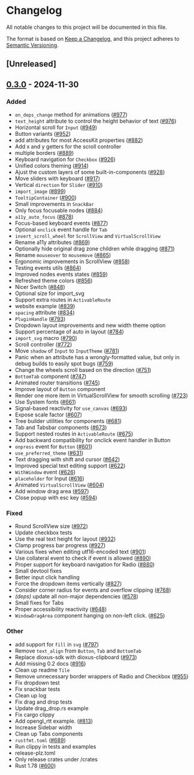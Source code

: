 # Changelog

All notable changes to this project will be documented in this file.

The format is based on [Keep a Changelog](https://keepachangelog.com/en/1.0.0/),
and this project adheres to [Semantic Versioning](https://semver.org/spec/v2.0.0.html).

## [Unreleased]

## [0.3.0](https://github.com/RobertasJ/freya/compare/freya-components-v0.2.1...freya-components-v0.3.0) - 2024-11-30

### Added

- `on_deps_change` method for animations ([#977](https://github.com/RobertasJ/freya/pull/977))
- `text_height` attribute to control the height behavior of text ([#976](https://github.com/RobertasJ/freya/pull/976))
- Horizontal scroll for `Input` ([#949](https://github.com/RobertasJ/freya/pull/949))
- Button variants ([#952](https://github.com/RobertasJ/freya/pull/952))
- add attributes for most AccessKit properties ([#882](https://github.com/RobertasJ/freya/pull/882))
- Add x and y getters for the scroll controller
- multiple borders ([#889](https://github.com/RobertasJ/freya/pull/889))
- Keyboard navigation for `Checkbox` ([#926](https://github.com/RobertasJ/freya/pull/926))
- Unified colors theming ([#914](https://github.com/RobertasJ/freya/pull/914))
- Ajust the custom layers of some built-in-components ([#928](https://github.com/RobertasJ/freya/pull/928))
- Move sliders with keyboard ([#917](https://github.com/RobertasJ/freya/pull/917))
- Vertical `direction` for `Slider` ([#910](https://github.com/RobertasJ/freya/pull/910))
- `import_image` ([#899](https://github.com/RobertasJ/freya/pull/899))
- `TooltipContainer` ([#900](https://github.com/RobertasJ/freya/pull/900))
- Small improvements in `SnackBar`
- Only focus focusable nodes ([#884](https://github.com/RobertasJ/freya/pull/884))
- `a11y_auto_focus` ([#878](https://github.com/RobertasJ/freya/pull/878))
- Focus-based keyboard events ([#877](https://github.com/RobertasJ/freya/pull/877))
- Optional `onclick` event handle for `Tab`
- `invert_scroll_wheel` for `ScrollView` and `VirtualScrollView`
- Rename a11y attributes ([#869](https://github.com/RobertasJ/freya/pull/869))
- Optionally hide original drag zone children while dragging ([#871](https://github.com/RobertasJ/freya/pull/871))
- Rename `mouseover` to `mousemove` ([#865](https://github.com/RobertasJ/freya/pull/865))
- Ergonomic improvements in ScrollView ([#858](https://github.com/RobertasJ/freya/pull/858))
- Testing events utils ([#864](https://github.com/RobertasJ/freya/pull/864))
- Improved nodes events states ([#859](https://github.com/RobertasJ/freya/pull/859))
- Refreshed theme colors ([#856](https://github.com/RobertasJ/freya/pull/856))
- Nicer Switch ([#848](https://github.com/RobertasJ/freya/pull/848))
- Optional size for import_svg
- Support extra routes in `ActivableRoute`
- website example ([#839](https://github.com/RobertasJ/freya/pull/839))
- `spacing` attribute ([#834](https://github.com/RobertasJ/freya/pull/834))
- `PluginHandle` ([#793](https://github.com/RobertasJ/freya/pull/793))
- Dropdown layout improvements and new width theme option
- Support percentage of auto in layout ([#784](https://github.com/RobertasJ/freya/pull/784))
- `import_svg` macro ([#790](https://github.com/RobertasJ/freya/pull/790))
- Scroll controller ([#772](https://github.com/RobertasJ/freya/pull/772))
- Move `shadow` of `Input` to `InputTheme` ([#781](https://github.com/RobertasJ/freya/pull/781))
- Panic when an attribute has a wrongly-formatted value, but only in debug builds to easily spot bugs ([#759](https://github.com/RobertasJ/freya/pull/759))
- Change the wheels scroll based on the direction ([#751](https://github.com/RobertasJ/freya/pull/751))
- `BottomTab` component ([#747](https://github.com/RobertasJ/freya/pull/747))
- Animated router transitions ([#745](https://github.com/RobertasJ/freya/pull/745))
- Improve layout of `Button` component
- Render one more item in VirtualScrollView for smooth scrolling ([#723](https://github.com/RobertasJ/freya/pull/723))
- Use System fonts ([#661](https://github.com/RobertasJ/freya/pull/661))
- Signal-based reactivity for `use_canvas` ([#693](https://github.com/RobertasJ/freya/pull/693))
- Expose scale factor ([#607](https://github.com/RobertasJ/freya/pull/607))
- Tree builder utilities for components ([#681](https://github.com/RobertasJ/freya/pull/681))
- Tab and Tabsbar components ([#673](https://github.com/RobertasJ/freya/pull/673))
- Support nested routes in `ActivableRoute` ([#675](https://github.com/RobertasJ/freya/pull/675))
- Add backward compatibility for onclick event handler in Button
- `onpress` event for `Button` ([#601](https://github.com/RobertasJ/freya/pull/601))
- `use_preferred_theme` ([#631](https://github.com/RobertasJ/freya/pull/631))
- Text dragging with shift and cursor ([#642](https://github.com/RobertasJ/freya/pull/642))
- Improved special text editing support ([#622](https://github.com/RobertasJ/freya/pull/622))
- `WithWindow` event ([#626](https://github.com/RobertasJ/freya/pull/626))
- `placeholder` for Input ([#616](https://github.com/RobertasJ/freya/pull/616))
- Animated `VirtualScrollView` ([#604](https://github.com/RobertasJ/freya/pull/604))
- Add window drag area ([#597](https://github.com/RobertasJ/freya/pull/597))
- Close popup with esc key ([#594](https://github.com/RobertasJ/freya/pull/594))

### Fixed

- Round ScrollView size ([#972](https://github.com/RobertasJ/freya/pull/972))
- Update checkbox tests
- Use the real text height for layout ([#932](https://github.com/RobertasJ/freya/pull/932))
- Clamp progress bar progress ([#927](https://github.com/RobertasJ/freya/pull/927))
- Various fixes when editing utf16-encoded text ([#901](https://github.com/RobertasJ/freya/pull/901))
- Use collateral event to check if event is allowed ([#890](https://github.com/RobertasJ/freya/pull/890))
- Proper support for keyboard navigation for Radio ([#880](https://github.com/RobertasJ/freya/pull/880))
- Small devtool fixes
- Better input click handling
- Force the dropdown items vertically ([#827](https://github.com/RobertasJ/freya/pull/827))
- Consider corner radius for events and overflow clipping ([#768](https://github.com/RobertasJ/freya/pull/768))
- *(deps)* update all non-major dependencies ([#578](https://github.com/RobertasJ/freya/pull/578))
- Small fixes for Tabs
- Proper accessibility reactivity ([#648](https://github.com/RobertasJ/freya/pull/648))
- `WindowDragArea` component hanging on non-left click. ([#625](https://github.com/RobertasJ/freya/pull/625))

### Other

- add support for `fill` in `svg` ([#797](https://github.com/RobertasJ/freya/pull/797))
- Remove `text_align` from `Button`, `Tab` and `BottomTab`
- Replace dioxus-sdk with dioxus-clipboard ([#973](https://github.com/RobertasJ/freya/pull/973))
- Add missing 0.2 docs ([#916](https://github.com/RobertasJ/freya/pull/916))
- Clean up readme `Tile`
- Remove unnecessary border wrappers of Radio and Checkbox ([#955](https://github.com/RobertasJ/freya/pull/955))
- Fix dropdown test
- Fix snackbar tests
- Clean up log
- Fix drag and drop tests
- Update drag_drop.rs example
- Fix cargo clippy
- Add opengl_rtt example. ([#813](https://github.com/RobertasJ/freya/pull/813))
- Increase Sidebar width
- Clean up Tabs components
- `rustfmt.toml` ([#689](https://github.com/RobertasJ/freya/pull/689))
- Run clippy in tests and examples
- release-plz.toml
- Only release crates under /crates
- Rust 1.78 ([#600](https://github.com/RobertasJ/freya/pull/600))
